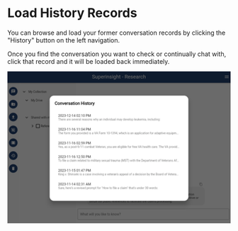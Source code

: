 # Load History Records

You can browse and load your former conversation records by clicking the "History" button on the left navigation.

Once you find the conversation you want to check or continually chat with, click that record and it will be loaded back immediately.

![History](/assets/images/tutorial/history.png)